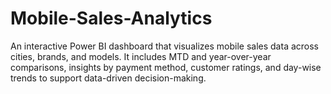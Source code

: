 # Mobile-Sales-Analytics
An interactive Power BI dashboard that visualizes mobile sales data across cities, brands, and models. It includes MTD and year-over-year comparisons, insights by payment method, customer ratings, and day-wise trends to support data-driven decision-making.
